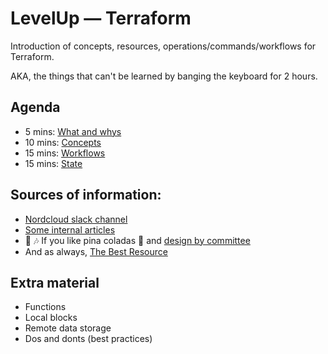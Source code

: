# LevelUp — Terraform

Introduction of concepts, resources, operations/commands/workflows
for Terraform.

AKA, the things that can't be learned by banging the keyboard for
2 hours.


## Agenda

- 5 mins: [What and whys](docs/but-why.md)
- 10 mins: [Concepts](docs/concepts.md)
- 15 mins: [Workflows](docs/workflows.md)
- 15 mins: [State](docs/state.md)


## Sources of information:

- [Nordcloud slack channel](https://app.slack.com/client/T02MZBG9C/C3W6CHP4K)
- [Some internal articles](https://backstage.nordcloud.io/docs/default/component/terraform-practice)
- 🎤 🎶 If you like pina coladas 🍹 and [design by committee](https://app.slack.com/client/T02MZBG9C/C056SLBSSE5)
- And as always, [The Best Resource](https://www.youtube.com/results?search_query=terraform+tips+and+tricks)


## Extra material

- Functions
- Local blocks
- Remote data storage
- Dos and donts (best practices)
